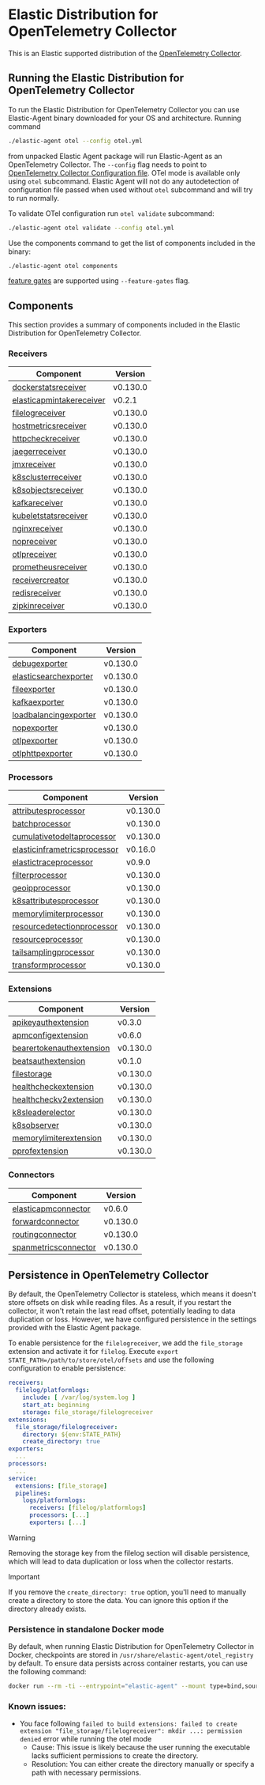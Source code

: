 # Elastic Distribution for OpenTelemetry Collector

This is an Elastic supported distribution of the [OpenTelemetry Collector](https://github.com/open-telemetry/opentelemetry-collector).

## Running the Elastic Distribution for OpenTelemetry Collector

To run the Elastic Distribution for OpenTelemetry Collector you can use Elastic-Agent binary downloaded for your OS and architecture.
Running command

```bash
./elastic-agent otel --config otel.yml
```

from unpacked Elastic Agent package will run Elastic-Agent as an OpenTelemetry Collector. The `--config` flag needs to point to [OpenTelemetry Collector Configuration file](https://opentelemetry.io/docs/collector/configuration/). OTel mode is available only using `otel` subcommand. Elastic Agent will not do any autodetection of configuration file passed when used without `otel` subcommand and will try to run normally.

To validate OTel configuration run `otel validate` subcommand:

```bash
./elastic-agent otel validate --config otel.yml
```

Use the components command to get the list of components included in the binary:

```bash
./elastic-agent otel components
```

[feature gates](https://github.com/open-telemetry/opentelemetry-collector/blob/main/featuregate/README.md#controlling-gates) are supported using `--feature-gates` flag.

## Components

This section provides a summary of components included in the Elastic Distribution for OpenTelemetry Collector.

### Receivers

| Component | Version |
|---|---|
| [dockerstatsreceiver](https://github.com/open-telemetry/opentelemetry-collector-contrib/blob/receiver/dockerstatsreceiver/v0.130.0/receiver/dockerstatsreceiver/README.md) | v0.130.0 |
| [elasticapmintakereceiver](https://github.com/elastic/opentelemetry-collector-components/blob/receiver/elasticapmintakereceiver/v0.2.1/receiver/elasticapmintakereceiver/README.md) | v0.2.1 |
| [filelogreceiver](https://github.com/open-telemetry/opentelemetry-collector-contrib/blob/receiver/filelogreceiver/v0.130.0/receiver/filelogreceiver/README.md) | v0.130.0 |
| [hostmetricsreceiver](https://github.com/open-telemetry/opentelemetry-collector-contrib/blob/receiver/hostmetricsreceiver/v0.130.0/receiver/hostmetricsreceiver/README.md) | v0.130.0 |
| [httpcheckreceiver](https://github.com/open-telemetry/opentelemetry-collector-contrib/blob/receiver/httpcheckreceiver/v0.130.0/receiver/httpcheckreceiver/README.md) | v0.130.0 |
| [jaegerreceiver](https://github.com/open-telemetry/opentelemetry-collector-contrib/blob/receiver/jaegerreceiver/v0.130.0/receiver/jaegerreceiver/README.md) | v0.130.0 |
| [jmxreceiver](https://github.com/open-telemetry/opentelemetry-collector-contrib/blob/receiver/jmxreceiver/v0.130.0/receiver/jmxreceiver/README.md) | v0.130.0 |
| [k8sclusterreceiver](https://github.com/open-telemetry/opentelemetry-collector-contrib/blob/receiver/k8sclusterreceiver/v0.130.0/receiver/k8sclusterreceiver/README.md) | v0.130.0 |
| [k8sobjectsreceiver](https://github.com/open-telemetry/opentelemetry-collector-contrib/blob/receiver/k8sobjectsreceiver/v0.130.0/receiver/k8sobjectsreceiver/README.md) | v0.130.0 |
| [kafkareceiver](https://github.com/open-telemetry/opentelemetry-collector-contrib/blob/receiver/kafkareceiver/v0.130.0/receiver/kafkareceiver/README.md) | v0.130.0 |
| [kubeletstatsreceiver](https://github.com/open-telemetry/opentelemetry-collector-contrib/blob/receiver/kubeletstatsreceiver/v0.130.0/receiver/kubeletstatsreceiver/README.md) | v0.130.0 |
| [nginxreceiver](https://github.com/open-telemetry/opentelemetry-collector-contrib/blob/receiver/nginxreceiver/v0.130.0/receiver/nginxreceiver/README.md) | v0.130.0 |
| [nopreceiver](https://github.com/open-telemetry/opentelemetry-collector/blob/receiver/nopreceiver/v0.130.0/receiver/nopreceiver/README.md) | v0.130.0 |
| [otlpreceiver](https://github.com/open-telemetry/opentelemetry-collector/blob/receiver/otlpreceiver/v0.130.0/receiver/otlpreceiver/README.md) | v0.130.0 |
| [prometheusreceiver](https://github.com/open-telemetry/opentelemetry-collector-contrib/blob/receiver/prometheusreceiver/v0.130.0/receiver/prometheusreceiver/README.md) | v0.130.0 |
| [receivercreator](https://github.com/open-telemetry/opentelemetry-collector-contrib/blob/receiver/receivercreator/v0.130.0/receiver/receivercreator/README.md) | v0.130.0 |
| [redisreceiver](https://github.com/open-telemetry/opentelemetry-collector-contrib/blob/receiver/redisreceiver/v0.130.0/receiver/redisreceiver/README.md) | v0.130.0 |
| [zipkinreceiver](https://github.com/open-telemetry/opentelemetry-collector-contrib/blob/receiver/zipkinreceiver/v0.130.0/receiver/zipkinreceiver/README.md) | v0.130.0 |

### Exporters

| Component | Version |
|---|---|
| [debugexporter](https://github.com/open-telemetry/opentelemetry-collector/blob/exporter/debugexporter/v0.130.0/exporter/debugexporter/README.md) | v0.130.0 |
| [elasticsearchexporter](https://github.com/open-telemetry/opentelemetry-collector-contrib/blob/exporter/elasticsearchexporter/v0.130.0/exporter/elasticsearchexporter/README.md) | v0.130.0 |
| [fileexporter](https://github.com/open-telemetry/opentelemetry-collector-contrib/blob/exporter/fileexporter/v0.130.0/exporter/fileexporter/README.md) | v0.130.0 |
| [kafkaexporter](https://github.com/open-telemetry/opentelemetry-collector-contrib/blob/exporter/kafkaexporter/v0.130.0/exporter/kafkaexporter/README.md) | v0.130.0 |
| [loadbalancingexporter](https://github.com/open-telemetry/opentelemetry-collector-contrib/blob/exporter/loadbalancingexporter/v0.130.0/exporter/loadbalancingexporter/README.md) | v0.130.0 |
| [nopexporter](https://github.com/open-telemetry/opentelemetry-collector/blob/exporter/nopexporter/v0.130.0/exporter/nopexporter/README.md) | v0.130.0 |
| [otlpexporter](https://github.com/open-telemetry/opentelemetry-collector/blob/exporter/otlpexporter/v0.130.0/exporter/otlpexporter/README.md) | v0.130.0 |
| [otlphttpexporter](https://github.com/open-telemetry/opentelemetry-collector/blob/exporter/otlphttpexporter/v0.130.0/exporter/otlphttpexporter/README.md) | v0.130.0 |

### Processors

| Component | Version |
|---|---|
| [attributesprocessor](https://github.com/open-telemetry/opentelemetry-collector-contrib/blob/processor/attributesprocessor/v0.130.0/processor/attributesprocessor/README.md) | v0.130.0 |
| [batchprocessor](https://github.com/open-telemetry/opentelemetry-collector/blob/processor/batchprocessor/v0.130.0/processor/batchprocessor/README.md) | v0.130.0 |
| [cumulativetodeltaprocessor](https://github.com/open-telemetry/opentelemetry-collector-contrib/blob/processor/cumulativetodeltaprocessor/v0.130.0/processor/cumulativetodeltaprocessor/README.md) | v0.130.0 |
| [elasticinframetricsprocessor](https://github.com/elastic/opentelemetry-collector-components/blob/processor/elasticinframetricsprocessor/v0.16.0/processor/elasticinframetricsprocessor/README.md) | v0.16.0 |
| [elastictraceprocessor](https://github.com/elastic/opentelemetry-collector-components/blob/processor/elastictraceprocessor/v0.9.0/processor/elastictraceprocessor/README.md) | v0.9.0 |
| [filterprocessor](https://github.com/open-telemetry/opentelemetry-collector-contrib/blob/processor/filterprocessor/v0.130.0/processor/filterprocessor/README.md) | v0.130.0 |
| [geoipprocessor](https://github.com/open-telemetry/opentelemetry-collector-contrib/blob/processor/geoipprocessor/v0.130.0/processor/geoipprocessor/README.md) | v0.130.0 |
| [k8sattributesprocessor](https://github.com/open-telemetry/opentelemetry-collector-contrib/blob/processor/k8sattributesprocessor/v0.130.0/processor/k8sattributesprocessor/README.md) | v0.130.0 |
| [memorylimiterprocessor](https://github.com/open-telemetry/opentelemetry-collector/blob/processor/memorylimiterprocessor/v0.130.0/processor/memorylimiterprocessor/README.md) | v0.130.0 |
| [resourcedetectionprocessor](https://github.com/open-telemetry/opentelemetry-collector-contrib/blob/processor/resourcedetectionprocessor/v0.130.0/processor/resourcedetectionprocessor/README.md) | v0.130.0 |
| [resourceprocessor](https://github.com/open-telemetry/opentelemetry-collector-contrib/blob/processor/resourceprocessor/v0.130.0/processor/resourceprocessor/README.md) | v0.130.0 |
| [tailsamplingprocessor](https://github.com/open-telemetry/opentelemetry-collector-contrib/blob/processor/tailsamplingprocessor/v0.130.0/processor/tailsamplingprocessor/README.md) | v0.130.0 |
| [transformprocessor](https://github.com/open-telemetry/opentelemetry-collector-contrib/blob/processor/transformprocessor/v0.130.0/processor/transformprocessor/README.md) | v0.130.0 |

### Extensions

| Component | Version |
|---|---|
| [apikeyauthextension](https://github.com/elastic/opentelemetry-collector-components/blob/extension/apikeyauthextension/v0.3.0/extension/apikeyauthextension/README.md) | v0.3.0 |
| [apmconfigextension](https://github.com/elastic/opentelemetry-collector-components/blob/extension/apmconfigextension/v0.6.0/extension/apmconfigextension/README.md) | v0.6.0 |
| [bearertokenauthextension](https://github.com/open-telemetry/opentelemetry-collector-contrib/blob/extension/bearertokenauthextension/v0.130.0/extension/bearertokenauthextension/README.md) | v0.130.0 |
| [beatsauthextension](https://github.com/elastic/opentelemetry-collector-components/blob/extension/beatsauthextension/v0.1.0/extension/beatsauthextension/README.md) | v0.1.0 |
| [filestorage](https://github.com/open-telemetry/opentelemetry-collector-contrib/blob/extension/storage/filestorage/v0.130.0/extension/storage/filestorage/README.md) | v0.130.0 |
| [healthcheckextension](https://github.com/open-telemetry/opentelemetry-collector-contrib/blob/extension/healthcheckextension/v0.130.0/extension/healthcheckextension/README.md) | v0.130.0 |
| [healthcheckv2extension](https://github.com/open-telemetry/opentelemetry-collector-contrib/blob/extension/healthcheckv2extension/v0.130.0/extension/healthcheckv2extension/README.md) | v0.130.0 |
| [k8sleaderelector](https://github.com/open-telemetry/opentelemetry-collector-contrib/blob/extension/k8sleaderelector/v0.130.0/extension/k8sleaderelector/README.md) | v0.130.0 |
| [k8sobserver](https://github.com/open-telemetry/opentelemetry-collector-contrib/blob/extension/observer/k8sobserver/v0.130.0/extension/observer/k8sobserver/README.md) | v0.130.0 |
| [memorylimiterextension](https://github.com/open-telemetry/opentelemetry-collector/blob/extension/memorylimiterextension/v0.130.0/extension/memorylimiterextension/README.md) | v0.130.0 |
| [pprofextension](https://github.com/open-telemetry/opentelemetry-collector-contrib/blob/extension/pprofextension/v0.130.0/extension/pprofextension/README.md) | v0.130.0 |

### Connectors

| Component | Version |
|---|---|
| [elasticapmconnector](https://github.com/elastic/opentelemetry-collector-components/blob/connector/elasticapmconnector/v0.6.0/connector/elasticapmconnector/README.md) | v0.6.0 |
| [forwardconnector](https://github.com/open-telemetry/opentelemetry-collector/blob/connector/forwardconnector/v0.130.0/connector/forwardconnector/README.md) | v0.130.0 |
| [routingconnector](https://github.com/open-telemetry/opentelemetry-collector-contrib/blob/connector/routingconnector/v0.130.0/connector/routingconnector/README.md) | v0.130.0 |
| [spanmetricsconnector](https://github.com/open-telemetry/opentelemetry-collector-contrib/blob/connector/spanmetricsconnector/v0.130.0/connector/spanmetricsconnector/README.md) | v0.130.0 |
## Persistence in OpenTelemetry Collector

By default, the OpenTelemetry Collector is stateless, which means it doesn't store offsets on disk while reading files. As a result, if you restart the collector, it won't retain the last read offset, potentially leading to data duplication or loss. However, we have configured persistence in the settings provided with the Elastic Agent package.

To enable persistence for the `filelogreceiver`, we add the `file_storage` extension and activate it for `filelog`.
Execute `export STATE_PATH=/path/to/store/otel/offsets` and use the following configuration to enable persistence:

```yaml
receivers:
  filelog/platformlogs:
    include: [ /var/log/system.log ]
    start_at: beginning
    storage: file_storage/filelogreceiver
extensions:
  file_storage/filelogreceiver:
    directory: ${env:STATE_PATH}
    create_directory: true
exporters:
  ...
processors:
  ...
service:
  extensions: [file_storage]
  pipelines:
    logs/platformlogs:
      receivers: [filelog/platformlogs]
      processors: [...]
      exporters: [...]
```

> [!WARNING]
Removing the storage key from the filelog section will disable persistence, which will lead to data duplication or loss when the collector restarts.

> [!IMPORTANT]
If you remove the `create_directory: true` option, you'll need to manually create a directory to store the data. You can ignore this option if the directory already exists.

### Persistence in standalone Docker mode

By default, when running Elastic Distribution for OpenTelemetry Collector in Docker, checkpoints are stored in `/usr/share/elastic-agent/otel_registry` by default. To ensure data persists across container restarts, you can use the following command:

```bash
docker run --rm -ti --entrypoint="elastic-agent" --mount type=bind,source=/path/on/host,target=/usr/share/elastic-agent/otel_registry  docker.elastic.co/elastic-agent/elastic-agent:9.0.0-SNAPSHOT otel
```

### Known issues:
-  You face following `failed to build extensions: failed to create extension "file_storage/filelogreceiver": mkdir ...: permission denied` error while running the otel mode
	- Cause: This issue is likely because the user running the executable lacks sufficient permissions to create the directory.
	- Resolution: You can either create the directory manually or specify a path with necessary permissions.
